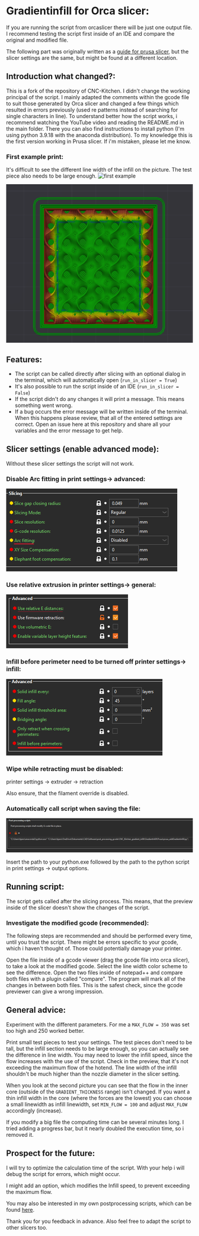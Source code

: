 # Gradientinfill for Orca slicer:
If you are running the script from orcaslicer there will be just one output file. I recommend testing the script first inside of an IDE and compare the original and modified file.

The following part was originally written as a [guide for prusa slicer](https://github.com/WatchingWatches/GradientInfill/tree/master/Prusa), but the slicer settings are the same, but might be found at a different location.
## Introduction what changed?:
This is a fork of the repository of CNC-Kitchen. I didn't change the working principal of the script. I mainly adapted the comments within the gcode file to suit those generated by Orca slicer and changed a few things which resulted in errors previously (used re patterns instead of searching for single characters in line). To understand better how the script works, i recommend watching the YouTube video and reading the README.md in the main folder. There you can also find instructions to install python (I'm using python 3.9.18 with the anaconda distribution). To my knowledge this is the first version working in Prusa slicer. If i'm mistaken, please let me know.
### First example print:
It's difficult to see the different line width of the infill on the picture. The test piece also needs to be large enough.
![first example](pictures/IMG_20240321_223411411.jpg)

![different line width](pictures/gcode_preview.png)
## Features:
- The script can be called directly after slicing with an optional dialog in the terminal, which will automatically open (``run_in_slicer = True``)
- It's also possible to run the script inside of an IDE (``run_in_slicer = False``)
- If the script didn't do any changes it will print a message. This means something went wrong.
- If a bug occurs the error message will be written inside of the terminal. When this happens please review, that all of the entered settings are correct. Open an issue here at this repository and share all your variables and the error message to get help.

## Slicer settings (enable advanced mode):
Without these slicer settings the script will not work.
### Disable Arc fitting in print settings-> advanced:
![arc fitting](<pictures/Screenshot 2024-03-21 231928.png>)

### Use relative extrusion in printer settings-> general:

![Relative extrusion](<pictures/Screenshot 2024-03-21 232256.png>)

### Infill before perimeter need to be turned off printer settings-> infill:

![Infill](pictures/image.png)

### Wipe while retracting must be disabled:
printer settings -> extruder -> retraction

Also ensure, that the filament override is disabled.

### Automatically call script when saving the file:
![run script](pictures/image-2.png)

Insert the path to your python.exe followed by the path to the python script in print settings -> output options.

## Running script:
The script gets called after the slicing process. 
This means, that the preview inside of the slicer doesn't show the changes of the script.

### Investigate the modified gcode (recommended):
The following steps are recommended and should be performed every time, until you trust the script. There might be errors specific to your gcode, which i haven't thought of. Those could potentially damage your printer.

Open the file inside of a gcode viewer (drag the gcode file into orca slicer), to take a look at the modified gcode. Select the line width color scheme to see the difference. 
Open the two files inside of notepad++ and compare both files with a plugin called "compare". The program will mark all of the changes in between both files. This is the safest check, since the gcode previewer can give a wrong impression.

## General advice:
Experiment with the different parameters. For me a ``MAX_FLOW = 350`` was set too high and 250 worked better.

Print small test pieces to test your settings. The test pieces don't need to be tall, but the infill section needs to be large enough, so you can actually see the difference in line width.
You may need to lower the infill speed, since the flow increases with the use of the script.
Check in the preview, that it's not exceeding the maximum flow of the hotend. The line width of the infill shouldn't be much higher than the nozzle diameter in the slicer setting.

When you look at the second picture you can see that the flow in the inner core (outside of the ``GRADIENT_THICKNESS`` range) isn't changed. If you want a thin infill width in the core (where the forces are the lowest)
you can choose a small linewidth as infill linewidth, set ``MIN_FLOW = 100`` and adjust ``MAX_FLOW`` accordingly (increase).

If you modify a big file the computing time can be several minutes long.
I tried adding a progress bar, but it nearly doubled the execution time, so i removed it.

## Prospect for the future:
I will try to optimize the calculation time of the script.
With your help i will debug the script for errors, which might occur.

I might add an option, which modifies the Infill speed, to prevent exceeding the maximum flow. 

You may also be interested in my own postprocessing scripts, which can be found [here](https://github.com/WatchingWatches/Post_processing_gcode).

Thank you for you feedback in advance. Also feel free to adapt the script to other slicers too.